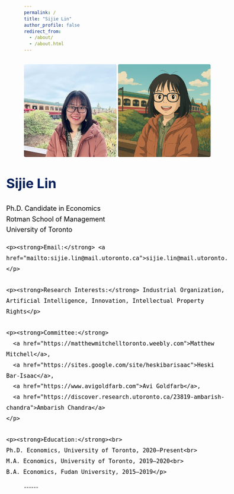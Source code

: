 ```yaml
---
permalink: /
title: "Sijie Lin"
author_profile: false
redirect_from: 
  - /about/
  - /about.html
---
```

<style>
.page-container {
  display: flex;
  flex-direction: row;
  justify-content: center;
  align-items: flex-start;
  gap: 40px;
  margin-top: 30px;
  flex-wrap: wrap;
}

.profile-image {
  max-width: 250px;
  height: auto;
  border-radius: 4px;
}

.text-section {
  max-width: 600px;
  font-size: 18px;
  line-height: 1.6;
  color: #000;
}

.text-section h1 {
  margin-top: 0;
  color: #011f5b;
}

.text-section a {
  color: #1a0dab;
  text-decoration: none;
}
</style>

<div class="page-container">
  <div>
    <div class="hover-image-container">
      <img src="images/photo.jpg" class="profile-image main-image" alt="Profile Image">
      <img src="images/ghibli_new.png" class="profile-image hover-image" alt="Hover Image">
    </div>
  </div>

  <div class="text-section">
    <h1>Sijie Lin</h1>
    <p>Ph.D. Candidate in Economics<br>
    Rotman School of Management<br>
    University of Toronto</p>

    <p><strong>Email:</strong> <a href="mailto:sijie.lin@mail.utoronto.ca">sijie.lin@mail.utoronto.ca</a></p>

    <p><strong>Research Interests:</strong> Industrial Organization, Artificial Intelligence, Innovation, Intellectual Property Rights</p>

    <p><strong>Committee:</strong> 
      <a href="https://matthewmitchelltoronto.weebly.com">Matthew Mitchell</a>, 
      <a href="https://sites.google.com/site/heskibarisaac">Heski Bar-Isaac</a>, 
      <a href="https://www.avigoldfarb.com">Avi Goldfarb</a>, 
      <a href="https://discover.research.utoronto.ca/23819-ambarish-chandra">Ambarish Chandra</a>
    </p>

    <p><strong>Education:</strong><br>
    Ph.D. Economics, University of Toronto, 2020–Present<br>
    M.A. Economics, University of Toronto, 2019–2020<br>
    B.A. Economics, Fudan University, 2015–2019</p>
  </div>
</div>
------
